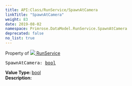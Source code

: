 ```yaml
---
title: API:Class/RunService/SpawnAtCamera
linkTitle: "SpawnAtCamera"
weight: 83
date: 2019-08-02
namespace: Primrose.DataModel.RunService.SpawnAtCamera
deprecated: false
no_list: true
---
```

Property of <a href="/docs/api-reference/Class/RunService"><img src="/icons/silk/method.png"/>&nbsp;RunService</a>
<pre class="method-declaration">
SpawnAtCamera: <a class="type" href="/docs/api-reference/System/Primitives#boolean">bool</a></pre>
<b>Value Type: </b>
<a class="type" href="/docs/api-reference/System/Primitives#boolean">bool</a>
<br/>
<b>Description: </b>